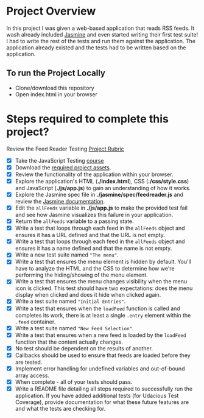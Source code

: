 # Project Overview

In this project I was given a web-based application that reads RSS feeds. It wash already included [Jasmine](http://jasmine.github.io/) and even started writing their first test suite! I had to write the rest of the tests and run them against the application. The application already existed and the tests had to be written based on the application.


## To run the Project Locally

-  Clone/download this repository
-  Open index.html in your browser




# Steps required to complete this project?

Review the Feed Reader Testing [Project Rubric](https://review.udacity.com/#!/projects/3442558598/rubric)

- [x] Take the JavaScript Testing [course](https://www.udacity.com/course/ud549)
- [x] Download the [required project assets](http://github.com/udacity/frontend-nanodegree-feedreader).
- [x] Review the functionality of the application within your browser.
- [x] Explore the application's HTML (**./index.html**), CSS (**./css/style.css**) and JavaScript (**./js/app.js**) to gain an understanding of how it works.
- [x] Explore the Jasmine spec file in **./jasmine/spec/feedreader.js** and review the [Jasmine documentation](http://jasmine.github.io).
- [x] Edit the `allFeeds` variable in **./js/app.js** to make the provided test fail and see how Jasmine visualizes this failure in your application.
- [x] Return the `allFeeds` variable to a passing state.
- [x] Write a test that loops through each feed in the `allFeeds` object and ensures it has a URL defined and that the URL is not empty.
- [x] Write a test that loops through each feed in the `allFeeds` object and ensures it has a name defined and that the name is not empty.
- [x] Write a new test suite named `"The menu"`.
- [x] Write a test that ensures the menu element is hidden by default. You'll have to analyze the HTML and the CSS to determine how we're performing the hiding/showing of the menu element.
- [x] Write a test that ensures the menu changes visibility when the menu icon is clicked. This test should have two expectations: does the menu display when clicked and does it hide when clicked again.
- [x] Write a test suite named `"Initial Entries"`.
- [x] Write a test that ensures when the `loadFeed` function is called and completes its work, there is at least a single `.entry` element within the `.feed` container.
- [x] Write a test suite named `"New Feed Selection"`.
- [x] Write a test that ensures when a new feed is loaded by the `loadFeed` function that the content actually changes.
- [x] No test should be dependent on the results of another.
- [x] Callbacks should be used to ensure that feeds are loaded before they are tested.
- [x] Implement error handling for undefined variables and out-of-bound array access.
- [x] When complete - all of your tests should pass.
- [x] Write a README file detailing all steps required to successfully run the application. If you have added additional tests (for Udacious Test Coverage),  provide documentation for what these future features are and what the tests are checking for.
